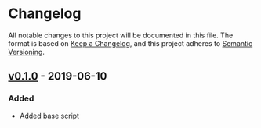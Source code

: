 <!-- markdownlint-disable MD024 -->

# Changelog #

All notable changes to this project will be documented in this file.
The format is based on [Keep a Changelog](https://keepachangelog.com/en/1.0.0/),
and this project adheres to [Semantic Versioning](https://semver.org/spec/v2.0.0.html).

## [v0.1.0] - 2019-06-10 ##

### Added ###

* Added base script

[v0.1.0]: https://github.com/SpEZiiL/spp/releases/tag/v0.1.0
